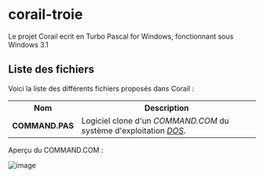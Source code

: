 # corail-troie
Le projet Corail ecrit en Turbo Pascal for Windows, fonctionnant sous Windows 3.1

<h2>Liste des fichiers</h2>

Voici la liste des différents fichiers proposés dans Corail :

<table>
		<tr>
			<th>Nom</th>
			<th>Description</th>	
		</tr>
		<tr>
			<td><b>COMMAND.PAS</b></td>
			<td>Logiciel clone d'un <i>COMMAND.COM</i> du système d'exploitation <a href="https://www.gladir.com/OS/DOS/intro.htm"><i>DOS</i></a>.</td>
		</tr>
  </table>
  
  Aperçu du COMMAND.COM :
  
  ![image](https://user-images.githubusercontent.com/11842176/162645683-48e904ce-4e51-46e9-9dad-fde55bcdefe0.png)
